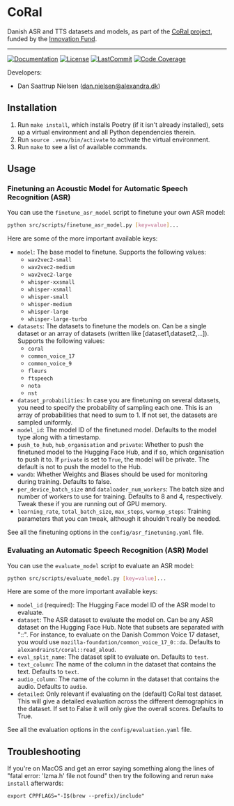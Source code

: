 # CoRal

Danish ASR and TTS datasets and models, as part of the [CoRal
project](https://alexandra.dk/coral/), funded by the [Innovation
Fund](https://innovationsfonden.dk/).

______________________________________________________________________
[![Documentation](https://img.shields.io/badge/docs-passing-green)](https://alexandrainst.github.io/coral/coral.html)
[![License](https://img.shields.io/github/license/alexandrainst/coral)](https://github.com/alexandrainst/coral/blob/main/LICENSE)
[![LastCommit](https://img.shields.io/github/last-commit/alexandrainst/coral)](https://github.com/alexandrainst/coral/commits/main)
[![Code Coverage](https://img.shields.io/badge/Coverage-55%25-orange.svg)](https://github.com/alexandrainst/coral/tree/main/tests)


Developers:

- Dan Saattrup Nielsen (dan.nielsen@alexandra.dk)


## Installation

1. Run `make install`, which installs Poetry (if it isn't already installed), sets up a
   virtual environment and all Python dependencies therein.
2. Run `source .venv/bin/activate` to activate the virtual environment.
3. Run `make` to see a list of available commands.


## Usage

### Finetuning an Acoustic Model for Automatic Speech Recognition (ASR)

You can use the `finetune_asr_model` script to finetune your own ASR model:

```bash
python src/scripts/finetune_asr_model.py [key=value]...
```

Here are some of the more important available keys:

- `model`: The base model to finetune. Supports the following values:
  - `wav2vec2-small`
  - `wav2vec2-medium`
  - `wav2vec2-large`
  - `whisper-xxsmall`
  - `whisper-xsmall`
  - `whisper-small`
  - `whisper-medium`
  - `whisper-large`
  - `whisper-large-turbo`
- `datasets`: The datasets to finetune the models on. Can be a single dataset or an
  array of datasets (written like [dataset1,dataset2,...]). Supports the following
  values:
  - `coral`
  - `common_voice_17`
  - `common_voice_9`
  - `fleurs`
  - `ftspeech`
  - `nota`
  - `nst`
- `dataset_probabilities`: In case you are finetuning on several datasets, you need to
  specify the probability of sampling each one. This is an array of probabilities that
  need to sum to 1. If not set, the datasets are sampled uniformly.
- `model_id`: The model ID of the finetuned model. Defaults to the model type along with
  a timestamp.
- `push_to_hub`, `hub_organisation` and `private`: Whether to push the finetuned model
  to the Hugging Face Hub, and if so, which organisation to push it to. If `private` is
  set to `True`, the model will be private. The default is not to push the model to the
  Hub.
- `wandb`: Whether Weights and Biases should be used for monitoring during training.
  Defaults to false.
- `per_device_batch_size` and `dataloader_num_workers`: The batch size and number of
  workers to use for training. Defaults to 8 and 4, respectively. Tweak these if you are
  running out of GPU memory.
- `learning_rate`, `total_batch_size`, `max_steps`, `warmup_steps`: Training parameters
  that you can tweak, although it shouldn't really be needed.

See all the finetuning options in the `config/asr_finetuning.yaml` file.


### Evaluating an Automatic Speech Recognition (ASR) Model

You can use the `evaluate_model` script to evaluate an ASR model:

```bash
python src/scripts/evaluate_model.py [key=value]...
```

Here are some of the more important available keys:

- `model_id` (required): The Hugging Face model ID of the ASR model to evaluate.
- `dataset`: The ASR dataset to evaluate the model on. Can be any ASR dataset on the
  Hugging Face Hub. Note that subsets are separated with "::". For instance, to evaluate
  on the Danish Common Voice 17 dataset, you would use
  `mozilla-foundation/common_voice_17_0::da`. Defaults to
  `alexandrainst/coral::read_aloud`.
- `eval_split_name`: The dataset split to evaluate on. Defaults to `test`.
- `text_column`: The name of the column in the dataset that contains the text. Defaults
  to `text`.
- `audio_column`: The name of the column in the dataset that contains the audio. Defaults
  to `audio`.
- `detailed`: Only relevant if evaluating on the (default) CoRal test dataset. This will
  give a detailed evaluation across the different demographics in the dataset. If set to
  False it will only give the overall scores. Defaults to True.

See all the evaluation options in the `config/evaluation.yaml` file.


## Troubleshooting

If you're on MacOS and get an error saying something along the lines of "fatal error:
'lzma.h' file not found" then try the following and rerun `make install` afterwards:

```
export CPPFLAGS="-I$(brew --prefix)/include"
```
